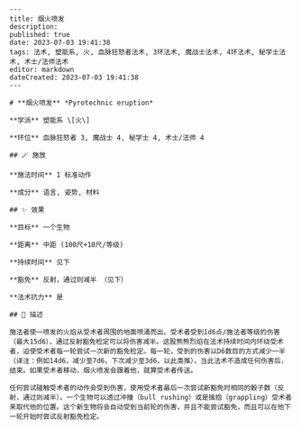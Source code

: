 
    ---
    title: 烟火喷发
    description: 
    published: true
    date: 2023-07-03 19:41:38
    tags: 法术, 塑能系, 火, 血脉狂怒者法术, 3环法术, 魔战士法术, 4环法术, 秘学士法术, 术士/法师法术
    editor: markdown
    dateCreated: 2023-07-03 19:41:38
    ---

    # **烟火喷发** *Pyrotechnic eruption*

    **学派** 塑能系 \[火\] 

    **环位** 血脉狂怒者 3, 魔战士 4, 秘学士 4, 术士/法师 4

    ## 🪄 施放

    **施法时间** 1 标准动作

    **成分** 语言, 姿势, 材料

    ## ✨ 效果 

    **目标** 一个生物 

    **距离** 中距 (100尺+10尺/等级)  

    **持续时间** 见下 

    **豁免** 反射，通过则减半 （见下）

    **法术抗力** 是

    ## 📖 描述

    施法者使一喷发的火焰从受术者周围的地面喷涌而出。受术者受到1d6点/施法者等级的伤害（最大15d6），通过反射豁免检定可以将伤害减半。这股熊熊烈焰在法术持续时间内环绕受术者，迫使受术者每一轮尝试一次新的豁免检定。每一轮，受到的伤害以D6数目的方式减少一半（译注：例如14d6，减少至7d6，下次减少至3d6，以此类推），当此法术不造成任何伤害后，结束。如果受术者移动，烟火喷发会跟着他，就算受术者传送。

    任何尝试碰触受术者的动作会受到伤害，使用受术者最后一次尝试新豁免时相同的骰子数（反射，通过则减半）。一个生物可以透过冲撞（bull rushing）或是擒抱（grappling）受术者来取代他的位置。这个新生物将会自动受到当前轮的伤害，并且不能尝试豁免，而且可以在他下一轮开始时尝试反射豁免检定。
    